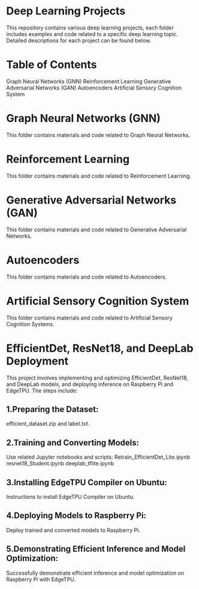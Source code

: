 # Deep Learning Projects

This repository contains various deep learning projects, each folder includes examples and code related to a specific deep learning topic. Detailed descriptions for each project can be found below.

# Table of Contents
Graph Neural Networks (GNN)
Reinforcement Learning
Generative Adversarial Networks (GAN)
Autoencoders
Artificial Sensory Cognition System

# Graph Neural Networks (GNN) <a name="gnn"></a>
This folder contains materials and code related to Graph Neural Networks.

# Reinforcement Learning <a name="reinforcement-learning"></a>
This folder contains materials and code related to Reinforcement Learning.

# Generative Adversarial Networks (GAN) <a name="gan"></a>
This folder contains materials and code related to Generative Adversarial Networks. 

# Autoencoders <a name="autoencoders"></a>
This folder contains materials and code related to Autoencoders. 

# Artificial Sensory Cognition System <a name="artificial-sensory-cognition-system"></a>
This folder contains materials and code related to Artificial Sensory Cognition Systems.

# EfficientDet, ResNet18, and DeepLab Deployment <a name="efficientdet-resnet18-deeplab"></a>
  This project involves implementing and optimizing EfficientDet, ResNet18, and DeepLab models, and deploying inference on Raspberry Pi and EdgeTPU. The steps include:

## 1.Preparing the Dataset:
  efficient_dataset.zip and label.txt.

## 2.Training and Converting Models:
  Use related Jupyter notebooks and scripts:
  Retrain_EfficientDet_Lite.ipynb
  resnet18_Student.ipynb
  deeplab_tflite.ipynb

## 3.Installing EdgeTPU Compiler on Ubuntu:
  Instructions to install EdgeTPU Compiler on Ubuntu.
  
## 4.Deploying Models to Raspberry Pi:
  Deploy trained and converted models to Raspberry Pi.
  
## 5.Demonstrating Efficient Inference and Model Optimization:
  Successfully demonstrate efficient inference and model optimization on Raspberry Pi with EdgeTPU.
